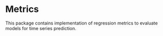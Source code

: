 # Metrics

This package contains implementation of regression metrics to evaluate models 
for time series prediction.
